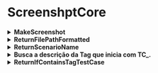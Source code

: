﻿ # ScreenshptCore

<details>
<summary><b> MakeScreenshot </b></summary>

Realiza o screenshot e salva no diretório desejado.

Exemplo de uso:

```c#

 BaseTestCore.MakeScreenshot(driver, _setContext.CounterStep, _screenshotsFolder, browser, true, counter, _filePath, _fileName);
```

</details>

<details>
<summary><b> ReturnFilePathFormatted </b></summary>

Monta o caminho completo para salvar o arquivo.

Exemplo de uso:

```c#

var filePathFormatted = ScreenshotCore.ReturnFilePathFormatted(ScenarioContext, ScreenshotDirectory, filename, Browser, isStep, stepCounter);

```

</details>

<details>
<summary><b> ReturnScenarioName </b></summary>

Monta o caminho completo para salvar o arquivo.

Exemplo de uso:

```c#

var filePathFormatted = ScreenshotCore.ReturnFilePathFormatted(ScenarioContext, ScreenshotDirectory, filename, Browser, isStep, stepCounter);

```

</details>

<details>
<summary><b> Busca a descrição da Tag que inicia com TC_. </b></summary>

Busca a descrição da Tag que inicia com TC_.

Exemplo de uso:

```c#

var fileName = ScreenshotCore.ReturnScenarioNameByTagTestCase(ScenarioContext)

```

</details>

<details>
<summary><b> ReturnIfContainsTagTestCase </b></summary>

Busca a lista de tags e verifica se contém a tag do Test Case (TC_)

Exemplo de uso:

```c#

var containsTagTC = ScreenshotCore.ReturnIfContainsTagTestCase(ScenarioContext)

```

</details>
